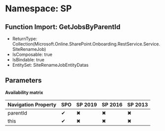 # Namespace: SP

## Function Import: GetJobsByParentId

- ReturnType: Collection(Microsoft.Online.SharePoint.Onboarding.RestService.Service.SiteRenameJob)
- IsComposable: true
- IsBindable: true
- EntitySet: SiteRenameJobEntityDatas

## Parameters

**Availability matrix**

Navigation Property | SPO | SP 2019 | SP 2016 | SP 2013
----------|-----|---------|---------|--------
parentId | ✔ | ✖ | ✖ | ✖
this | ✔ | ✖ | ✖ | ✖
